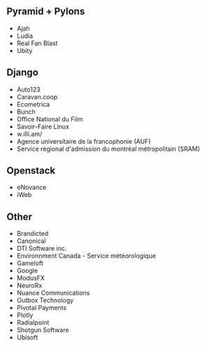 ## Pyramid + Pylons

* Ajah
* Ludia
* Real Fan Blast
* Ubity

## Django

* Auto123
* Caravan.coop
* Ecometrica
* Bunch
* Office National du Film
* Savoir-Faire Linux
* w.illi.am/
* Agence universitaire de la francophonie (AUF)
* Service régional d'admission du montréal métropolitain (SRAM)

## Openstack

* eNovance
* iWeb

## Other

* Brandicted
* Canonical
* DTI Software inc.
* Environnment Canada - Service météorologique
* Gameloft
* Google
* ModusFX
* NeuroRx
* Nuance Communications
* Outbox Technology
* Pivotal Payments
* Plotly
* Radialpoint
* Shotgun Software
* Ubisoft
